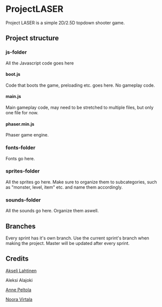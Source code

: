 # ProjectLASER

Project LASER is a simple 2D/2.5D topdown shooter game.

## Project structure

### js-folder

All the Javascript code goes here

#### boot.js
Code that boots the game, preloading etc. goes here. No gameplay code.

#### main.js

Main gameplay code, may need to be stretched to multiple files, but only one file for now.

#### phaser.min.js

Phaser game engine.

### fonts-folder

Fonts go here.

### sprites-folder

All the sprites go here. Make sure to organize them to subcategories, such as "monster, level, item" etc. and name them accordingly.

### sounds-folder

All the sounds go here. Organize them aswell.

## Branches

Every sprint has it's own branch. Use the current sprint's branch when making the project. Master will be updated after every sprint.

## Credits
[Akseli Lahtinen](https://akselmo.github.io/)

Aleksi Alajoki

[Anne Peltola](https://lanttux.github.io/)

[Noora Virtala](https://noovir.github.io/)
